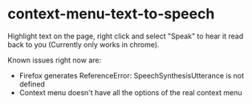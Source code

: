 # context-menu-text-to-speech
Highlight text on the page, right click and select "Speak" to hear it read back to you (Currently only works in chrome).

Known issues right now are:
- Firefox generates ReferenceError: SpeechSynthesisUtterance is not defined
- Context menu doesn't have all the options of the real context menu
